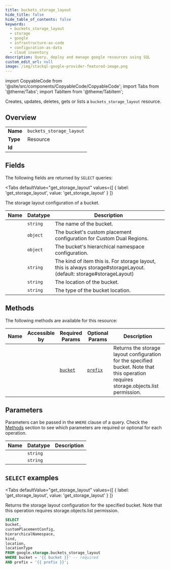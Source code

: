 ```yaml
--- 
title: buckets_storage_layout
hide_title: false
hide_table_of_contents: false
keywords:
  - buckets_storage_layout
  - storage
  - google
  - infrastructure-as-code
  - configuration-as-data
  - cloud inventory
description: Query, deploy and manage google resources using SQL
custom_edit_url: null
image: /img/stackql-google-provider-featured-image.png
---
```


import CopyableCode from '@site/src/components/CopyableCode/CopyableCode';
import Tabs from '@theme/Tabs';
import TabItem from '@theme/TabItem';

Creates, updates, deletes, gets or lists a <code>buckets_storage_layout</code> resource.

## Overview
<table><tbody>
<tr><td><b>Name</b></td><td><code>buckets_storage_layout</code></td></tr>
<tr><td><b>Type</b></td><td>Resource</td></tr>
<tr><td><b>Id</b></td><td><CopyableCode code="google.storage.buckets_storage_layout" /></td></tr>
</tbody></table>

## Fields

The following fields are returned by `SELECT` queries:

<Tabs
    defaultValue="get_storage_layout"
    values={[
        { label: 'get_storage_layout', value: 'get_storage_layout' }
    ]}
>
<TabItem value="get_storage_layout">

The storage layout configuration of a bucket.

<table>
<thead>
    <tr>
    <th>Name</th>
    <th>Datatype</th>
    <th>Description</th>
    </tr>
</thead>
<tbody>
<tr>
    <td><CopyableCode code="bucket" /></td>
    <td><code>string</code></td>
    <td>The name of the bucket.</td>
</tr>
<tr>
    <td><CopyableCode code="customPlacementConfig" /></td>
    <td><code>object</code></td>
    <td>The bucket's custom placement configuration for Custom Dual Regions.</td>
</tr>
<tr>
    <td><CopyableCode code="hierarchicalNamespace" /></td>
    <td><code>object</code></td>
    <td>The bucket's hierarchical namespace configuration.</td>
</tr>
<tr>
    <td><CopyableCode code="kind" /></td>
    <td><code>string</code></td>
    <td>The kind of item this is. For storage layout, this is always storage#storageLayout. (default: storage#storageLayout)</td>
</tr>
<tr>
    <td><CopyableCode code="location" /></td>
    <td><code>string</code></td>
    <td>The location of the bucket.</td>
</tr>
<tr>
    <td><CopyableCode code="locationType" /></td>
    <td><code>string</code></td>
    <td>The type of the bucket location.</td>
</tr>
</tbody>
</table>
</TabItem>
</Tabs>

## Methods

The following methods are available for this resource:

<table>
<thead>
    <tr>
    <th>Name</th>
    <th>Accessible by</th>
    <th>Required Params</th>
    <th>Optional Params</th>
    <th>Description</th>
    </tr>
</thead>
<tbody>
<tr>
    <td><a href="#get_storage_layout"><CopyableCode code="get_storage_layout" /></a></td>
    <td><CopyableCode code="select" /></td>
    <td><a href="#parameter-bucket"><code>bucket</code></a></td>
    <td><a href="#parameter-prefix"><code>prefix</code></a></td>
    <td>Returns the storage layout configuration for the specified bucket. Note that this operation requires storage.objects.list permission.</td>
</tr>
</tbody>
</table>

## Parameters

Parameters can be passed in the `WHERE` clause of a query. Check the [Methods](#methods) section to see which parameters are required or optional for each operation.

<table>
<thead>
    <tr>
    <th>Name</th>
    <th>Datatype</th>
    <th>Description</th>
    </tr>
</thead>
<tbody>
<tr id="parameter-bucket">
    <td><CopyableCode code="bucket" /></td>
    <td><code>string</code></td>
    <td></td>
</tr>
<tr id="parameter-prefix">
    <td><CopyableCode code="prefix" /></td>
    <td><code>string</code></td>
    <td></td>
</tr>
</tbody>
</table>

## `SELECT` examples

<Tabs
    defaultValue="get_storage_layout"
    values={[
        { label: 'get_storage_layout', value: 'get_storage_layout' }
    ]}
>
<TabItem value="get_storage_layout">

Returns the storage layout configuration for the specified bucket. Note that this operation requires storage.objects.list permission.

```sql
SELECT
bucket,
customPlacementConfig,
hierarchicalNamespace,
kind,
location,
locationType
FROM google.storage.buckets_storage_layout
WHERE bucket = '{{ bucket }}' -- required
AND prefix = '{{ prefix }}';
```
</TabItem>
</Tabs>
